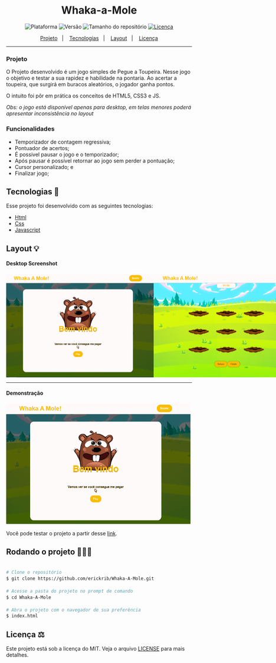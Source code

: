 <h1 align="center">
  Whaka-a-Mole
</h1>
<p align="center">
    <img alt="Plataforma" src="https://img.shields.io/static/v1?label=Plataforma&message=PC&color=f8be00&labelColor=f1ce58">
    <img alt="Versão" src="https://img.shields.io/static/v1?label=Versão&message=1.1&color=f8be00&labelColor=f1ce58">
    <img alt="Tamanho do repositório" src="https://img.shields.io/github/repo-size/erickrib/Whaka-A-Mole?color=f8be00&labelColor=f1ce58">
    <a href="https://github.com/NyctibiusVII/Dev.Finances/blob/master/LICENSE">
        <img alt="Licença" src="https://img.shields.io/static/v1?label=License&message=MIT&color=f8be00&labelColor=f1ce58">
    </a>
</p>
<p align="center">
    <a href="#-projeto">Projeto</a>&nbsp;&nbsp;&nbsp;|&nbsp;&nbsp;&nbsp;
    <a href="#-tecnologias">Tecnologias</a>&nbsp;&nbsp;&nbsp;|&nbsp;&nbsp;&nbsp;
    <a href="#-layout">Layout</a>&nbsp;&nbsp;&nbsp;|&nbsp;&nbsp;&nbsp;
    <a href="#-licença-%EF%B8%8F">Licença</a>
</p>

<hr>

### Projeto
<p>O Projeto desenvolvido é um jogo simples de Pegue a Toupeira. Nesse jogo o objetivo e testar a sua rapidez e habilidade na pontaria. Ao acertar a toupeira, que surgirá em buracos aleatórios, o jogador ganha pontos.</p>
<p> O intuito foi pôr em prática os conceitos de HTML5, CSS3 e JS.</p>
<p><em>Obs: o jogo está disponível apenas para desktop, em telas menores poderá apresentar inconsistência no layout</em></p>

### Funcionalidades
* Temporizador de contagem regressiva;
* Pontuador de acertos;
* É possivel pausar o jogo e o temporizador;
* Após pausar é possível retornar ao jogo sem perder a pontuação;
* Cursor personalizado; e
* Finalizar jogo; 

## Tecnologias 🚀
Esse projeto foi desenvolvido com as seguintes tecnologias:

- [Html](https://pt.wikipedia.org/wiki/HTML)
- [Css](https://pt.wikipedia.org/wiki/Cascading_Style_Sheets)
- [Javascript](https://pt.wikipedia.org/wiki/JavaScript)

## Layout 💡
#### Desktop Screenshot
<div style="display: flex; flex-direction: 'column'; align-items: 'center';">
<!-- Responsive, 1440 x 900, 50% (Laptop L - 1440px)-->
    <img src="./.github/desktop-index-null.png" width="400px">
    <img src="./.github/desktop-index.png" width="400px">
</div>
<hr>

#### Demonstração
<div>
<img  src="./.github/game-whaka-a-mole.gif" width="500px">
</div>
<p>Você pode testar o projeto a partir desse <a href="">link</a>.

## Rodando o projeto 🚴🏻‍♂️

```bash

# Clone o repositório
$ git clone https://github.com/erickrib/Whaka-A-Mole.git

# Acesse a pasta do projeto no prompt de comando
$ cd Whaka-A-Mole

# Abra o projeto com o navegador de sua preferência
$ index.html
```
## Licença ⚖️
Este projeto está sob a licença do MIT. Veja o arquivo [LICENSE](https://github.com/erickrib/Whaka-A-Mole/blob/main/LICENSE) para mais detalhes.
